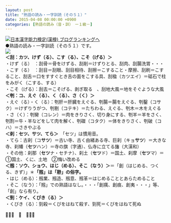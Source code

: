 ```yaml
---
layout: post
title: "熟語の読み・一字訓読（その５１）"
date: 2015-04-08 00:00:00 +0900
categories: [熟語の読み（音・訓）　ー１級－]
---
```


[![](/syuusyuu9701/assets/images/熟語の読み・一字訓読（その５１）-br_c_3028_1.gif)](http://blog.with2.net/link.php?1659096:3028 "日本漢字能力検定(漢検) ブログランキングへ")[日本漢字能力検定(漢検) ブログランキングへ](http://blog.with2.net/link.php?1659096:3028)  
●熟語の読み・一字訓読（その５１）です。  
![](/syuusyuu9701/assets/images/熟語の読み・一字訓読（その５１）-0a7a405c764d98f8501414a5c604ff4d.png)  
**＜刮：カツ、けず（る）、こす（る）、こそ（げる）＞**  
・けず（る）　：刮骨＝骨をけずる、刮削＝けずりとる、刮肉、刮腸洗胃・・・  
・こす（る）　：刮目＝刮眼、刮目相待、刮擦＝こすること・摩擦、刮刷＝こすること、刮舌＝口をすすぐとき舌の面をこする具、刮楹（カツエイ）＝砥石で柱をみがく（こする、する）  
・こそ（げる）：刮去＝こそげる、剥ぎ取る　、刮地大風＝地をそぐような大風  
**＜刳：コ、えぐ（る）、く（る）、さ（く）＞**  
・えぐ（る）・く（る）：刳肝＝肝臓をえぐる、刳腸＝腸をえぐる、刳鑿（コサク）＝けずりうがつ、刳剔（コテキ）＝たちわる、えぐる、刳木＝木をえぐる  
・さ（く）：刳臠（コレン）＝肉をきりさく、切り身にする、刳羊＝羊をさく、刳割＝牛・羊などをして肉を解く、刳磔（コタク）＝体をきりさく、刳破（コハ）＝さきやぶる  
**＜刹：セツ、サツ、てら＞**　「セツ」は慣用音。  
・てら：古刹（コ**サツ**）＝古い寺、古く由緒ある寺、巨刹（キョ**サツ**）＝大きな寺、刹幡（**セツ**ハン）＝寺の旗（字通）、仏寺に立てる旛（大漢和）  
・その他：刹那（**セツ**ナ・セチナ）、刹土（**セツ**ド）＝国土、刹摩（**セツ**マ）＝①国土、くに、土地　②悔い改める  
**＜剏：ソウ、ショウ、はじ（める）、そこ（なう）＞**＝「創（はじめる、つくる、きず）」＊**「剏」は「刱」の俗字。**  
・はじ（める）：剏業、剏造、剏意、剏革＝はじめることとあらためること  
・そこ（なう）：「剏」での熟語はなし。・・・「創痍、創痕、創夷・・・」等、「創」なら有り。  
**＜剄：ケイ、くびき（る）＞**  
・くびき（る）：剄殺＝くびをはねて殺す、剄死＝くびをはねて死ぬ  
  
👋👋👋　🐑　👋👋👋  